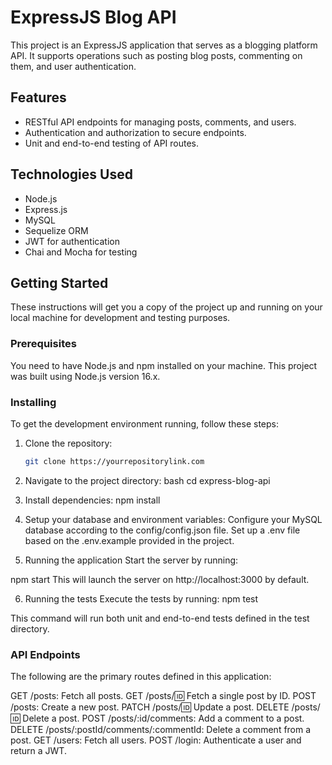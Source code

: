 # ExpressJS Blog API

This project is an ExpressJS application that serves as a blogging platform API. It supports operations such as posting blog posts, commenting on them, and user authentication.

## Features

- RESTful API endpoints for managing posts, comments, and users.
- Authentication and authorization to secure endpoints.
- Unit and end-to-end testing of API routes.

## Technologies Used

- Node.js
- Express.js
- MySQL
- Sequelize ORM
- JWT for authentication
- Chai and Mocha for testing

## Getting Started

These instructions will get you a copy of the project up and running on your local machine for development and testing purposes.

### Prerequisites

You need to have Node.js and npm installed on your machine. This project was built using Node.js version 16.x.

### Installing

To get the development environment running, follow these steps:

1. Clone the repository:

   ```bash
   git clone https://yourrepositorylink.com

   ```

2. Navigate to the project directory:
   bash
   cd express-blog-api

3. Install dependencies:
   npm install

4. Setup your database and environment variables:
   Configure your MySQL database according to the config/config.json file.
   Set up a .env file based on the .env.example provided in the project.

5. Running the application
   Start the server by running:

npm start
This will launch the server on http://localhost:3000 by default.

6. Running the tests
   Execute the tests by running:
   npm test

This command will run both unit and end-to-end tests defined in the test directory.

### API Endpoints

The following are the primary routes defined in this application:

GET /posts: Fetch all posts.
GET /posts/:id: Fetch a single post by ID.
POST /posts: Create a new post.
PATCH /posts/:id: Update a post.
DELETE /posts/:id: Delete a post.
POST /posts/:id/comments: Add a comment to a post.
DELETE /posts/:postId/comments/:commentId: Delete a comment from a post.
GET /users: Fetch all users.
POST /login: Authenticate a user and return a JWT.
